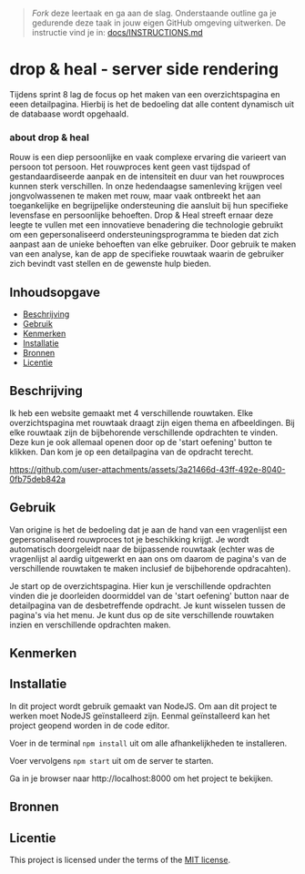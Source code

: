 > _Fork_ deze leertaak en ga aan de slag. Onderstaande outline ga je gedurende deze taak in jouw eigen GitHub omgeving uitwerken. De instructie vind je in: [docs/INSTRUCTIONS.md](docs/INSTRUCTIONS.md)

# drop & heal - server side rendering
Tijdens sprint 8 lag de focus op het maken van een overzichtspagina en eeen detailpagina. Hierbij is het de bedoeling dat alle content dynamisch uit de databaase wordt opgehaald.

### about drop & heal
Rouw is een diep persoonlijke en vaak complexe ervaring die varieert van persoon tot persoon. Het rouwproces kent geen vast tijdspad of gestandaardiseerde aanpak en de intensiteit en duur van het rouwproces kunnen sterk verschillen. In onze hedendaagse samenleving krijgen veel jongvolwassenen te maken met rouw, maar vaak ontbreekt het aan toegankelijke en begrijpelijke ondersteuning die aansluit bij hun specifieke levensfase en persoonlijke behoeften. Drop & Heal streeft ernaar deze leegte te vullen met een innovatieve benadering die technologie gebruikt om een gepersonaliseerd ondersteuningsprogramma te bieden dat zich aanpast aan de unieke behoeften van elke gebruiker. Door gebruik te maken van een analyse, kan de app de specifieke rouwtaak waarin de gebruiker zich bevindt vast stellen en de gewenste hulp bieden.


## Inhoudsopgave

  * [Beschrijving](#beschrijving)
  * [Gebruik](#gebruik)
  * [Kenmerken](#kenmerken)
  * [Installatie](#installatie)
  * [Bronnen](#bronnen)
  * [Licentie](#licentie)

## Beschrijving
Ik heb een website gemaakt met 4 verschillende rouwtaken. Elke overzichtspagina met rouwtaak draagt zijn eigen thema en afbeeldingen. Bij elke rouwtaak zijn de bijbehorende verschillende opdrachten te vinden. Deze kun je ook allemaal openen door op de 'start oefening' button te klikken. Dan kom je op een detailpagina van de opdracht terecht. 



https://github.com/user-attachments/assets/3a21466d-43ff-492e-8040-0fb75deb842a



## Gebruik
Van origine is het de bedoeling dat je aan de hand van een vragenlijst een gepersonaliseerd rouwproces tot je beschikking krijgt. Je wordt automatisch doorgeleidt naar de bijpassende rouwtaak (echter was de vragenlijst al aardig uitgewerkt en aan ons om daarom de pagina's van de verschillende rouwtaken te maken inclusief de bijbehorende opdracahten). 

Je start op de overzichtspagina. Hier kun je verschillende opdrachten vinden die je doorleiden doormiddel van de 'start oefening' button naar de detailpagina van de desbetreffende opdracht. Je kunt wisselen tussen de pagina's via het menu. Je kunt dus op de site verschillende rouwtaken inzien en verschillende opdrachten maken.

## Kenmerken
<!-- Bij Kenmerken staat w elke technieken zijn gebruikt en hoe. Wat is de HTML structuur? Wat zijn de belangrijkste dingen in CSS? Wat is er met Javascript gedaan en hoe? Misschien heb je een framework of library gebruikt? -->

## Installatie
In dit project wordt gebruik gemaakt van NodeJS. Om aan dit project te werken moet NodeJS geïnstalleerd zijn. Eenmal geïnstalleerd kan het project geopend worden in de code editor.

Voer in de terminal `npm install` uit om alle afhankelijkheden te installeren.

Voer vervolgens `npm start` uit om de server te starten.

Ga in je browser naar http://localhost:8000 om het project te bekijken.

## Bronnen

## Licentie

This project is licensed under the terms of the [MIT license](./LICENSE).


